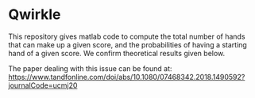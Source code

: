 # Qwirkle
This repository gives matlab code to compute the total number of hands that can make up a given score, and the probabilities of having a starting hand of a given score. We confirm theoretical results given below.

The paper dealing with this issue can be found at: https://www.tandfonline.com/doi/abs/10.1080/07468342.2018.1490592?journalCode=ucmj20
